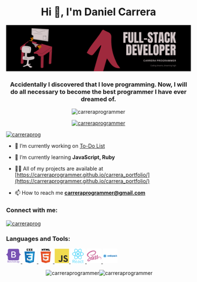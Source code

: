 <h1 align="center">Hi 👋, I'm Daniel Carrera</h1>

![](https://github.com/carreraprogrammer/carreraprogrammer/blob/main/Banner.png)

<h3 align="center">Accidentally I discovered that I love programming. Now, I will do all necessary to become the best programmer I have ever dreamed of.</h3>

<p align="center"> <img src="https://komarev.com/ghpvc/?username=carreraprogrammer&label=Profile%20views&color=0e75b6&style=flat" alt="carreraprogrammer" /> </p>

<p align="center"> <a href="https://github.com/ryo-ma/github-profile-trophy"><img src="https://github-profile-trophy.vercel.app/?username=carreraprogrammer" alt="carreraprogrammer" /></a> </p>

<p align="left"> <a href="https://twitter.com/carreraprog" target="blank"><img src="https://img.shields.io/twitter/follow/carreraprog?logo=twitter&style=for-the-badge" alt="carreraprog" /></a> </p>

- 🔭 I’m currently working on [To-Do List](https://carreraprogrammer.github.io/To-do-List/dist/)

- 🌱 I’m currently learning **JavaScript, Ruby**

- 👨‍💻 All of my projects are available at [https://carreraprogrammer.github.io/carrera_portfolio/](https://carreraprogrammer.github.io/carrera_portfolio/)

- 📫 How to reach me **carreraprogrammer@gmail.com**

<h3 align="left">Connect with me:</h3>
<p align="left">
<a href="https://twitter.com/carreraprog" target="blank"><img align="center" src="https://raw.githubusercontent.com/rahuldkjain/github-profile-readme-generator/master/src/images/icons/Social/twitter.svg" alt="carreraprog" height="30" width="40" /></a>
</p>

<h3 align="left">Languages and Tools:</h3>
<p align="left"> <a href="https://getbootstrap.com" target="_blank" rel="noreferrer"> <img src="https://raw.githubusercontent.com/devicons/devicon/master/icons/bootstrap/bootstrap-plain-wordmark.svg" alt="bootstrap" width="40" height="40"/> </a> <a href="https://www.w3schools.com/css/" target="_blank" rel="noreferrer"> <img src="https://raw.githubusercontent.com/devicons/devicon/master/icons/css3/css3-original-wordmark.svg" alt="css3" width="40" height="40"/> </a> <a href="https://www.w3.org/html/" target="_blank" rel="noreferrer"> <img src="https://raw.githubusercontent.com/devicons/devicon/master/icons/html5/html5-original-wordmark.svg" alt="html5" width="40" height="40"/> </a> <a href="https://developer.mozilla.org/en-US/docs/Web/JavaScript" target="_blank" rel="noreferrer"> <img src="https://raw.githubusercontent.com/devicons/devicon/master/icons/javascript/javascript-original.svg" alt="javascript" width="40" height="40"/> </a> <a href="https://reactjs.org/" target="_blank" rel="noreferrer"> <img src="https://raw.githubusercontent.com/devicons/devicon/master/icons/react/react-original-wordmark.svg" alt="react" width="40" height="40"/> </a> <a href="https://sass-lang.com" target="_blank" rel="noreferrer"> <img src="https://raw.githubusercontent.com/devicons/devicon/master/icons/sass/sass-original.svg" alt="sass" width="40" height="40"/> </a> <a href="https://webpack.js.org" target="_blank" rel="noreferrer"> <img src="https://raw.githubusercontent.com/devicons/devicon/d00d0969292a6569d45b06d3f350f463a0107b0d/icons/webpack/webpack-original-wordmark.svg" alt="webpack" width="40" height="40"/> </a> </p>

<p align="center">&nbsp;<img align="center" src="https://github-readme-stats.vercel.app/api?username=carreraprogrammer&show_icons=true&locale=en&theme=dracula" alt="carreraprogrammer" /><img align="center" src="https://github-readme-streak-stats.herokuapp.com/?user=carreraprogrammer&&theme=dracula&title_color=9f293d" alt="carreraprogrammer" /></p>

